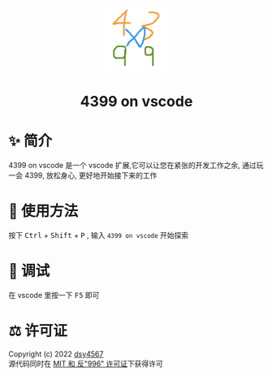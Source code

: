<p align="center">
<img src="icon.png" />
<h1 align="center">4399 on vscode</h1>
</p>

# ✨ 简介

4399 on vscode 是一个 vscode 扩展,它可以让您在紧张的开发工作之余, 通过玩一会 4399, 放松身心, 更好地开始接下来的工作

# 🔨 使用方法

按下 <kbd>Ctrl</kbd> + <kbd>Shift</kbd> + <kbd>P</kbd>
, 输入 `4399 on vscode` 开始探索

# 💊 调试

在 vscode 里按一下 <kbd>F5</kbd> 即可

# ⚖️ 许可证

Copyright (c) 2022 [dsy4567](https://github.com/dsy4567/)  
源代码同时在 [MIT 和 反"996" 许可证](LICENSE)下获得许可
